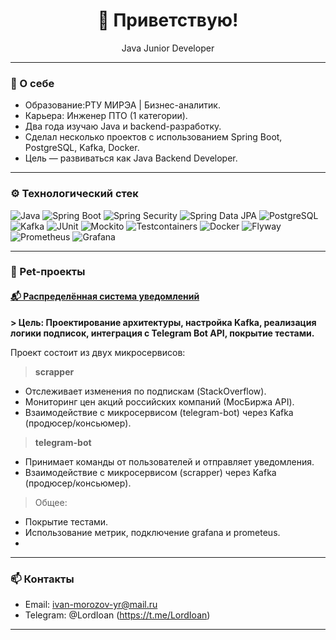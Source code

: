 <h1 align="center">👋 Приветствую! </h1>

<p align="center">
  Java Junior Developer 
</p>

---

### 🎯 О себе
- Образование:РТУ МИРЭА | Бизнес-аналитик.  
- Карьера: Инженер ПТО (1 категории).
- Два года изучаю Java и backend-разработку.  
- Сделал несколько проектов с использованием Spring Boot, PostgreSQL, Kafka, Docker.  
- Цель — развиваться как Java Backend Developer.

---

### ⚙️ Технологический стек
![Java](https://img.shields.io/badge/Java-ED8B00?style=for-the-badge&logo=java&logoColor=white)
![Spring Boot](https://img.shields.io/badge/Spring_Boot-6DB33F?style=for-the-badge&logo=springboot&logoColor=white)
![Spring Security](https://img.shields.io/badge/Spring_Security-6DB33F?style=for-the-badge&logo=springsecurity&logoColor=white)
![Spring Data JPA](https://img.shields.io/badge/Spring_Data_JPA-6DB33F?style=for-the-badge)
![PostgreSQL](https://img.shields.io/badge/PostgreSQL-316192?style=for-the-badge&logo=postgresql&logoColor=white)
![Kafka](https://img.shields.io/badge/Kafka-231F20?style=for-the-badge&logo=apachekafka&logoColor=white)
![JUnit](https://img.shields.io/badge/JUnit-25A162?style=for-the-badge)
![Mockito](https://img.shields.io/badge/Mockito-FFCA28?style=for-the-badge)
![Testcontainers](https://img.shields.io/badge/Testcontainers-2496ED?style=for-the-badge)
![Docker](https://img.shields.io/badge/Docker-2496ED?style=for-the-badge&logo=docker&logoColor=white)
![Flyway](https://img.shields.io/badge/Flyway-CC0000?style=for-the-badge)
![Prometheus](https://img.shields.io/badge/Prometheus-E6522C?style=for-the-badge&logo=prometheus&logoColor=white)
![Grafana](https://img.shields.io/badge/Grafana-F46800?style=for-the-badge&logo=grafana&logoColor=white)

---

### 📌 Pet-проекты

#### [📬 Распределённая система уведомлений](https://github.com/IvanMorozov2000/project-bot-api/tree/master)
**> Цель: Проектирование архитектуры, настройка Kafka, реализация логики подписок, интеграция с Telegram Bot API, покрытие тестами.**

Проект состоит из двух микросервисов:

> **scrapper**  
  - Отслеживает изменения по подпискам (StackOverflow).
  - Мониторинг цен акций российских компаний (МосБиржа API).   
  - Взаимодействие c микросервисом (telegram-bot) через Kafka (продюсер/консьюмер).  
 
> **telegram-bot**  
  - Принимает команды от пользователей и отправляет уведомления.
  - Взаимодействие с микросервисом (scrapper) через Kafka (продюсер/консьюмер).  
  
> Общее:
 - Покрытие тестами.
 - Использование метрик, подключение grafana и prometeus.
 - 


---

### 📫 Контакты
- Email: ivan-morozov-yr@mail.ru  
- Telegram: @LordIoan (https://t.me/LordIoan)  

---






